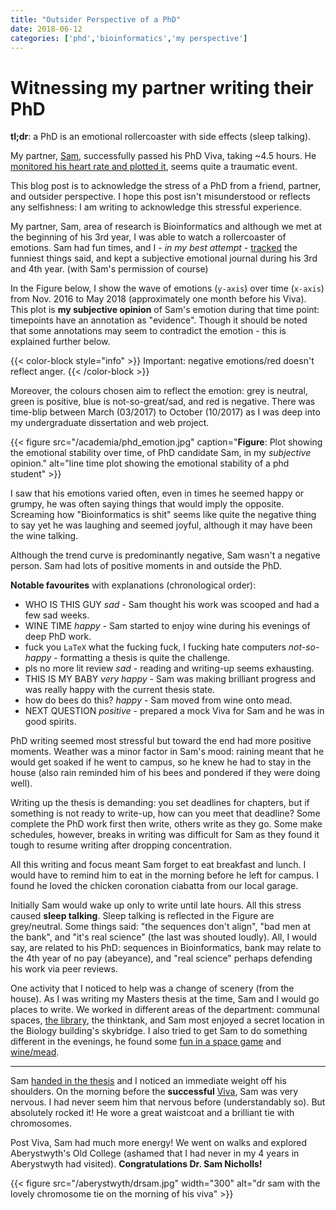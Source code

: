```yaml
---
title: "Outsider Perspective of a PhD"
date: 2018-06-12
categories: ['phd','bioinformatics','my perspective']
---
```


# Witnessing my partner writing their PhD

**tl;dr**: a PhD is an emotional rollercoaster with side effects (sleep talking).

My partner, [Sam](https://twitter.com/samstudio8/ "Sam Twitter account"), successfully passed his PhD Viva, taking ~4.5 hours. He [monitored his heart rate and plotted it](https://twitter.com/samstudio8/status/1005537328386002944 "PhD Viva heart rate"), seems quite a traumatic event.

This blog post is to acknowledge the stress of a PhD from a friend, partner, and outsider perspective.
I hope this post isn't misunderstood or reflects any selfishness: I am writing to acknowledge this stressful experience.

My partner, Sam, area of research is Bioinformatics and although we met at the beginning of his 3rd year, I was able to watch a rollercoaster of emotions.
Sam had fun times, and I - *in my best attempt* - [tracked](https://twitter.com/sap218/status/1001844614104576000 "my tweet about Sam's PhD emotions") the funniest things said, and kept a subjective emotional journal during his 3rd and 4th year.
(with Sam's permission of course)

In the Figure below, I show the wave of emotions (`y-axis`) over time (`x-axis`) from Nov. 2016 to May 2018 (approximately one month before his Viva).
This plot is **my subjective opinion** of Sam's emotion during that time point: timepoints have an annotation as "evidence".
Though it should be noted that some annotations may seem to contradict the emotion - this is explained further below.

{{< color-block style="info" >}}
Important: negative emotions/red doesn't reflect anger.
{{< /color-block >}}

Moreover, the colours chosen aim to reflect the emotion: grey is neutral, green is positive, blue is not-so-great/sad, and red is negative.
There was time-blip between March (03/2017) to October (10/2017) as I was deep into my undergraduate dissertation and web project.

{{< figure src="/academia/phd_emotion.jpg" caption="**Figure**: Plot showing the emotional stability over time, of PhD candidate Sam, in my *subjective* opinion." alt="line time plot showing the emotional stability of a phd student" >}}

I saw that his emotions varied often, even in times he seemed happy or grumpy, he was often saying things that would imply the opposite.
Screaming how "Bioinformatics is shit" seems like quite the negative thing to say yet he was laughing and seemed joyful, although it may have been the wine talking.

Although the trend curve is predominantly negative, Sam wasn't a negative person. Sam had lots of positive moments in and outside the PhD.

**Notable favourites** with explanations (chronological order):
+ WHO IS THIS GUY *sad* - Sam thought his work was scooped and had a few sad weeks.
+ WINE TIME *happy* - Sam started to enjoy wine during his evenings of deep PhD work.
+ fuck you `LaTeX` what the fucking fuck, I fucking hate computers *not-so-happy* - formatting a thesis is quite the challenge.
+ pls no more lit review *sad* - reading and writing-up seems exhausting.
+ THIS IS MY BABY *very happy* - Sam was making brilliant progress and was really happy with the current thesis state.
+ how do bees do this? *happy* - Sam moved from wine onto mead.
+ NEXT QUESTION *positive* - prepared a mock Viva for Sam and he was in good spirits.

PhD writing seemed most stressful but toward the end had more positive moments.
Weather was a minor factor in Sam's mood: raining meant that he would get soaked if he went to campus, so he knew he had to stay in the house (also rain reminded him of his bees and pondered if they were doing well).

Writing up the thesis is demanding: you set deadlines for chapters, but if something is not ready to write-up, how can you meet that deadline?
Some complete the PhD work first then write, others write as they go.
Some make schedules, however, breaks in writing was difficult for Sam as they found it tough to resume writing after dropping concentration.

All this writing and focus meant Sam forget to eat breakfast and lunch.
I would have to remind him to eat in the morning before he left for campus.
I found he loved the chicken coronation ciabatta from our local garage.

Initially Sam would wake up only to write until late hours. All this stress caused **sleep talking**.
Sleep talking is reflected in the Figure are grey/neutral. 
Some things said: "the sequences don't align", "bad men at the bank", and "it's real science" (the last was shouted loudly).
All, I would say, are related to his PhD: sequences in Bioinformatics, bank may relate to the 4th year of no pay (abeyance), and "real science" perhaps defending his work via peer reviews.

One activity that I noticed to help was a change of scenery (from the house).
As I was writing my Masters thesis at the time, Sam and I would go places to write.
We worked in different areas of the department: communal spaces, [the library](https://twitter.com/sap218/status/992734137097359360 "my tweet about spending a Saturday in the library"), the thinktank, and Sam most enjoyed a secret location in the Biology building's skybridge. 
I also tried to get Sam to do something different in the evenings, he found some [fun in a space game](https://twitter.com/sap218/status/982026130478727169 "my tweet about Sam enjoying Stellaris the game") and [wine/mead](https://twitter.com/sap218/status/970448252389810176 "my tweet about Sam enjoying mead").

***

Sam [handed in the thesis](https://twitter.com/sap218/status/998964865086746624 "my tweet about Sam completing his thesis and submission") and I noticed an immediate weight off his shoulders.
On the morning before the **successful** [Viva](https://twitter.com/sap218/status/1005146903464611840 "my tweet about Sam on Viva day"), Sam was very nervous.
I had never seem him that nervous before (understandably so). But absolutely rocked it!
He wore a great waistcoat and a brilliant tie with chromosomes.

Post Viva, Sam had much more energy! We went on walks and explored Aberystwyth's Old College (ashamed that I had never in my 4 years in Aberystwyth had visited).
**Congratulations Dr. Sam Nicholls!**

{{< figure src="/aberystwyth/drsam.jpg" width="300" alt="dr sam with the lovely chromosome tie on the morning of his viva" >}}